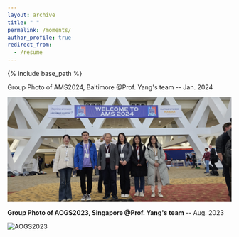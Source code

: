 ```yaml
---
layout: archive
title: " "
permalink: /moments/
author_profile: true
redirect_from:
  - /resume
---
```


{% include base_path %}

</h2> Group Photo of AMS2024, Baltimore @Prof. Yang's team     -- Jan. 2024 </h2>

![AMS2024](/images/ST.jpg) <br>

**Group Photo of AOGS2023, Singapore @Prof. Yang's team**    -- Aug. 2023 <br>

![AOGS2023](/images/mmexport1691238112499.jpg) <br>




